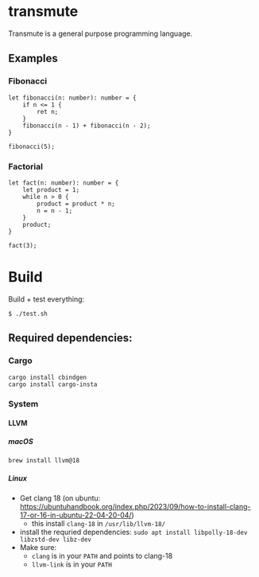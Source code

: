 # transmute

Transmute is a general purpose programming language.

## Examples

### Fibonacci
```
let fibonacci(n: number): number = {
    if n <= 1 {
        ret n;
    }
    fibonacci(n - 1) + fibonacci(n - 2);
}

fibonacci(5);
```

### Factorial
```
let fact(n: number): number = {
    let product = 1;
    while n > 0 {
        product = product * n;
        n = n - 1;
    }
    product;
}

fact(3);
```

# Build
Build + test everything:
```shell
$ ./test.sh
```

## Required dependencies:
### Cargo
```
cargo install cbindgen
cargo install cargo-insta
```

### System
#### LLVM
##### macOS
```
brew install llvm@18
```

##### Linux
* Get clang 18 (on ubuntu: https://ubuntuhandbook.org/index.php/2023/09/how-to-install-clang-17-or-16-in-ubuntu-22-04-20-04/)
    * this install `clang-18` in `/usr/lib/llvm-18/`
* install the requried dependencies: `sudo apt install libpolly-18-dev libzstd-dev libz-dev`
* Make sure:
    * `clang` is in your `PATH` and points to clang-18
    * `llvm-link` is in your `PATH`
